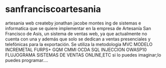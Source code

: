 # sanfranciscoartesania
artesania web
createby jonathan jacobe montes ing de sistemas e informatica 
que se quiere implementar en la empresa de Artesanía San Francisco de Asís, un sistema de ventas web, 
ya que actualmente no cuenta con una y además que solo se dedican a ventas presenciales y telefónicas para la exportación.
Se utiliza la metodologia MVC
MODELO INCREMETAL
FURPS+
GQM
CMMI
OCDA
SQL INJECCION
OWASP10
FLUJOGRAMA
SISTEMAS DE VENTAS ONLINE,ETC
si lo puedes imaginar;lo puedes programar....
